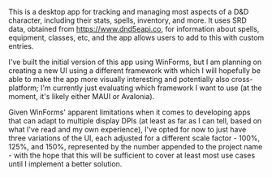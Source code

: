 This is a desktop app for tracking and managing most aspects of a D&D character, including their stats, spells, inventory, and more. It uses SRD data, obtained from https://www.dnd5eapi.co, for information about spells, equipment, classes, etc, and the app allows users to add to this with custom entries.

I've built the initial version of this app using WinForms, but I am planning on creating a new UI using a different framework with which I will hopefully be able to make the app more visually interesting and potentially also cross-platform; I'm currently just evaluating which framework I want to use (at the moment, it's likely either MAUI or Avalonia).

Given WinForms' apparent limitations when it comes to developing apps that can adapt to multiple display DPIs (at least as far as I can tell, based on what I've read and my own experience), I've opted for now to just have three variations of the UI, each adjusted for a different scale factor - 100%, 125%, and 150%, represented by the number appended to the project name - with the hope that this will be sufficient to cover at least most use cases until I implement a better solution.
